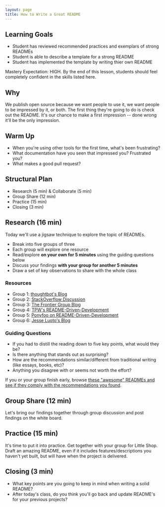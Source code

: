 ```yaml
---
layout: page
title: How to Write a Great README
---
```


## Learning Goals

* Student has reviewed recommended practices and exemplars of strong READMEs
* Student is able to describe a template for a strong README
* Student has implemented the template by writing thier own README

Mastery Expectation: HIGH. By the end of this lesson, students should feel completely confident in the skills listed here.

## Why

We publish open source because we want people to use it, we want people to be impressed by it, or both. The first thing they're going to do is check out the README. It's our chance to make a first impression -- done wrong it'll be the only impression.

## Warm Up
* When you're using other tools for the first time, what's been frustrating?
* What documentation have you seen that impressed you? Frustrated you?
* What makes a good pull request?

## Structural Plan

* Research (5 min) & Collaborate (5 min)
* Group Share (12 min)
* Practice (15 min)
* Closing (3 min)

## Research (16 min)

Today we'll use a jigsaw technique to explore the topic of READMEs.

* Break into five groups of three
* Each group will explore one resource
* Read/explore **on your own for 5 minutes** using the guiding questions below
* Discuss your findings **with your group for another 5 minutes**
* Draw a set of key observations to share with the whole class

### Resources

* Group 1: [thoughtbot's Blog](https://robots.thoughtbot.com/how-to-write-a-great-readme)
* Group 2: [StackOverflow Discussion](http://stackoverflow.com/questions/2304863/how-to-write-a-good-readme)
* Group 3: [The Frontier Group Blog](http://blog.thefrontiergroup.com.au/2013/05/writing-a-good-readme/)
* Group 4: [TPW's README-Driven-Development](http://tom.preston-werner.com/2010/08/23/readme-driven-development.html)
* Group 5: [Ponyfoo on README-Driven-Development](https://ponyfoo.com/articles/readme-driven-development)
* Group 6: [Jesse Luoto's Blog](https://thejunkland.com/blog/how-to-write-good-readme.html)

### Guiding Questions

* If you had to distill the reading down to five key points, what would they be?
* Is there anything that stands out as surprising?
* How are the recommendations similar/different from traditional writing (like essays, books, etc)?
* Anything you disagree with or seems not worth the effort?

If you or your group finish early, browse [these "awesome" READMEs and see if they comply with the recommendations you found](https://github.com/matiassingers/awesome-readme).

## Group Share (12 min)

Let's bring our findings together through group discussion and post findings on the white board.

## Practice (15 min)

It's time to put it into practice. Get together with your group for Little Shop. Draft an amazing README, even if it includes features/descriptions you haven't yet built, but will have when the project is delivered.

## Closing (3 min)

* What key points are you going to keep in mind when writing a solid README?
* After today's class, do you think you'll go back and update README's for your previous projects?
